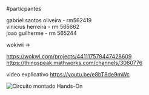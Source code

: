 #particpantes

gabriel santos oliveira - rm562419  
vinicius herreira - rm 565662  
joao guilherme - rm 565244

wokiwi ->  

https://wokwi.com/projects/441117578447428609   
https://thingspeak.mathworks.com/channels/3060776

video explicativo
https://youtu.be/e8bT8de9mWc

![Circuito montado Hands-On](https://i.ibb.co/2YnSdd1r/IMG-7226.jpg)


